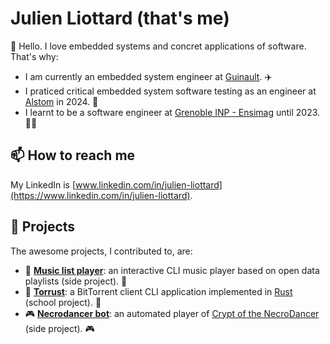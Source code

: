 # Julien Liottard (that's me)
👋 Hello. I love embedded systems and concret applications of software. That's why:

- I am currently an embedded system engineer at [Guinault](https://www.guinault.com/en/). ✈️
- I praticed critical embedded system software testing as an engineer at [Alstom](https://www.alstom.com/) in 2024. 🚆
- I learnt to be a software engineer at [Grenoble INP - Ensimag](https://ensimag.grenoble-inp.fr/en) until 2023. 👨‍🎓

## 📫 How to reach me
My LinkedIn is [www.linkedin.com/in/julien-liottard](https://www.linkedin.com/in/julien-liottard).

## 🔭 Projects
The awesome projects, I contributed to, are:

- 🎵  **[Music list player](https://github.com/jliottard/music-list-player)**: an interactive CLI music player based on open data playlists (side project). 🎵  
- 📩  **[Torrust](https://github.com/BitTorrust/torrust)**: a BitTorrent client CLI application implemented in [Rust](https://www.rust-lang.org) (school project). 📩  
- 🎮 **[Necrodancer bot](https://github.com/jliottard/necrodancer-bot)**: an automated player of [Crypt of the NecroDancer](https://braceyourselfgames.com/crypt-of-the-necrodancer/) (side project). 🎮
